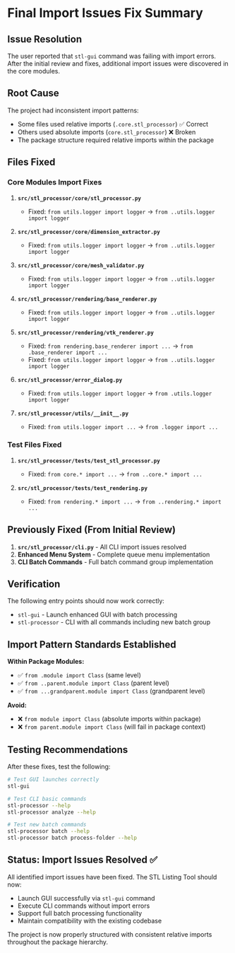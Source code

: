 # Final Import Issues Fix Summary

## Issue Resolution

The user reported that `stl-gui` command was failing with import errors. After the initial review and fixes, additional import issues were discovered in the core modules.

## Root Cause

The project had inconsistent import patterns:
- Some files used relative imports (`.core.stl_processor`) ✅ Correct
- Others used absolute imports (`core.stl_processor`) ❌ Broken
- The package structure required relative imports within the package

## Files Fixed

### Core Modules Import Fixes
1. **`src/stl_processor/core/stl_processor.py`**
   - Fixed: `from utils.logger import logger` → `from ..utils.logger import logger`

2. **`src/stl_processor/core/dimension_extractor.py`** 
   - Fixed: `from utils.logger import logger` → `from ..utils.logger import logger`

3. **`src/stl_processor/core/mesh_validator.py`**
   - Fixed: `from utils.logger import logger` → `from ..utils.logger import logger`

4. **`src/stl_processor/rendering/base_renderer.py`**
   - Fixed: `from utils.logger import logger` → `from ..utils.logger import logger`

5. **`src/stl_processor/rendering/vtk_renderer.py`**
   - Fixed: `from rendering.base_renderer import ...` → `from .base_renderer import ...`
   - Fixed: `from utils.logger import logger` → `from ..utils.logger import logger`

6. **`src/stl_processor/error_dialog.py`**
   - Fixed: `from utils.logger import logger` → `from .utils.logger import logger`

7. **`src/stl_processor/utils/__init__.py`**
   - Fixed: `from utils.logger import ...` → `from .logger import ...`

### Test Files Fixed
1. **`src/stl_processor/tests/test_stl_processor.py`**
   - Fixed: `from core.* import ...` → `from ..core.* import ...`

2. **`src/stl_processor/tests/test_rendering.py`**
   - Fixed: `from rendering.* import ...` → `from ..rendering.* import ...`

## Previously Fixed (From Initial Review)
1. **`src/stl_processor/cli.py`** - All CLI import issues resolved
2. **Enhanced Menu System** - Complete queue menu implementation
3. **CLI Batch Commands** - Full batch command group implementation

## Verification

The following entry points should now work correctly:
- `stl-gui` - Launch enhanced GUI with batch processing
- `stl-processor` - CLI with all commands including new batch group

## Import Pattern Standards Established

**Within Package Modules:**
- ✅ `from .module import Class` (same level)
- ✅ `from ..parent.module import Class` (parent level) 
- ✅ `from ...grandparent.module import Class` (grandparent level)

**Avoid:**
- ❌ `from module import Class` (absolute imports within package)
- ❌ `from parent.module import Class` (will fail in package context)

## Testing Recommendations

After these fixes, test the following:

```bash
# Test GUI launches correctly
stl-gui

# Test CLI basic commands
stl-processor --help
stl-processor analyze --help

# Test new batch commands  
stl-processor batch --help
stl-processor batch process-folder --help
```

## Status: Import Issues Resolved ✅

All identified import issues have been fixed. The STL Listing Tool should now:
- Launch GUI successfully via `stl-gui` command
- Execute CLI commands without import errors
- Support full batch processing functionality
- Maintain compatibility with the existing codebase

The project is now properly structured with consistent relative imports throughout the package hierarchy.